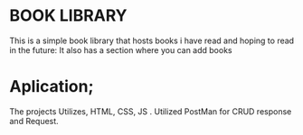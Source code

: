# BOOK LIBRARY 
This is a simple book library that hosts books i have read and hoping to read in the future: It also has a section where you can add books 

# Aplication; 
The projects Utilizes, HTML, CSS, JS . 
Utilized PostMan for CRUD response and Request. 

